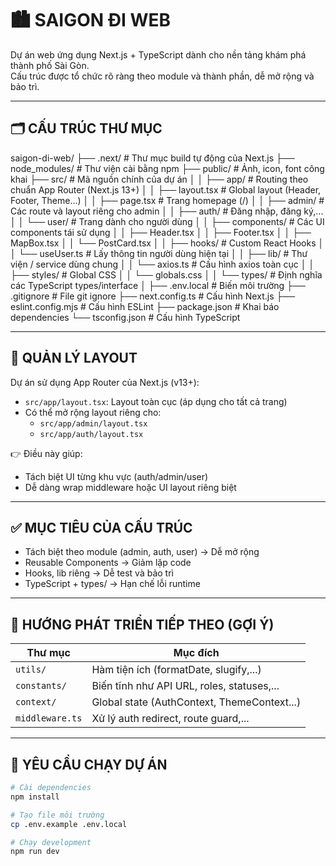 # 🏙️ SAIGON ĐI WEB

Dự án web ứng dụng Next.js + TypeScript dành cho nền tảng khám phá thành phố Sài Gòn.  
Cấu trúc được tổ chức rõ ràng theo module và thành phần, dễ mở rộng và bảo trì.

---

## 🗂️ CẤU TRÚC THƯ MỤC

saigon-di-web/
├── .next/ # Thư mục build tự động của Next.js
├── node_modules/ # Thư viện cài bằng npm
├── public/ # Ảnh, icon, font công khai
├── src/ # Mã nguồn chính của dự án
│
│ ├── app/ # Routing theo chuẩn App Router (Next.js 13+)
│ │ ├── layout.tsx # Global layout (Header, Footer, Theme...)
│ │ ├── page.tsx # Trang homepage (/)
│ │ ├── admin/ # Các route và layout riêng cho admin
│ │ ├── auth/ # Đăng nhập, đăng ký,...
│ │ └── user/ # Trang dành cho người dùng
│
│ ├── components/ # Các UI components tái sử dụng
│ │ ├── Header.tsx
│ │ ├── Footer.tsx
│ │ ├── MapBox.tsx
│ │ └── PostCard.tsx
│
│ ├── hooks/ # Custom React Hooks
│ │ └── useUser.ts # Lấy thông tin người dùng hiện tại
│
│ ├── lib/ # Thư viện / service dùng chung
│ │ └── axios.ts # Cấu hình axios toàn cục
│
│ ├── styles/ # Global CSS
│ │ └── globals.css
│
│ └── types/ # Định nghĩa các TypeScript types/interface
│
├── .env.local # Biến môi trường
├── .gitignore # File git ignore
├── next.config.ts # Cấu hình Next.js
├── eslint.config.mjs # Cấu hình ESLint
├── package.json # Khai báo dependencies
└── tsconfig.json # Cấu hình TypeScript

---

## 🧱 QUẢN LÝ LAYOUT

Dự án sử dụng App Router của Next.js (v13+):

- `src/app/layout.tsx`: Layout toàn cục (áp dụng cho tất cả trang)
- Có thể mở rộng layout riêng cho:
  - `src/app/admin/layout.tsx`
  - `src/app/auth/layout.tsx`

👉 Điều này giúp:
- Tách biệt UI từng khu vực (auth/admin/user)
- Dễ dàng wrap middleware hoặc UI layout riêng biệt

---

## ✅ MỤC TIÊU CỦA CẤU TRÚC

- Tách biệt theo module (admin, auth, user) → Dễ mở rộng
- Reusable Components → Giảm lặp code
- Hooks, lib riêng → Dễ test và bảo trì
- TypeScript + types/ → Hạn chế lỗi runtime

---

## 🚀 HƯỚNG PHÁT TRIỂN TIẾP THEO (GỢI Ý)

| Thư mục      | Mục đích                                  |
|--------------|--------------------------------------------|
| `utils/`     | Hàm tiện ích (formatDate, slugify,...)     |
| `constants/` | Biến tĩnh như API URL, roles, statuses,... |
| `context/`   | Global state (AuthContext, ThemeContext...)|
| `middleware.ts` | Xử lý auth redirect, route guard,...    |

---

## 📌 YÊU CẦU CHẠY DỰ ÁN

```bash
# Cài dependencies
npm install

# Tạo file môi trường
cp .env.example .env.local

# Chạy development
npm run dev
